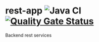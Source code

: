 # rest-app ![Java CI](https://github.com/ilamparithiNatarajan/rest-app/workflows/Java%20CI/badge.svg) [![Quality Gate Status](https://sonarcloud.io/api/project_badges/measure?project=ilam-natarajan_rest-app&metric=alert_status)](https://sonarcloud.io/dashboard?id=ilam-natarajan_rest-app)
Backend rest services
